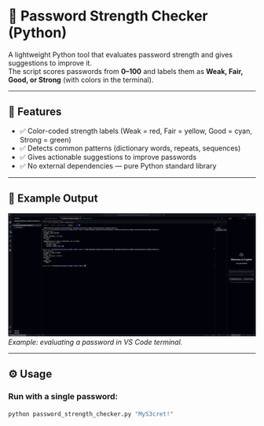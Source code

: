# 🔑 Password Strength Checker (Python)

A lightweight Python tool that evaluates password strength and gives suggestions to improve it.  
The script scores passwords from **0–100** and labels them as **Weak, Fair, Good, or Strong** (with colors in the terminal).

---

## 🚀 Features
- ✅ Color-coded strength labels (Weak = red, Fair = yellow, Good = cyan, Strong = green)  
- ✅ Detects common patterns (dictionary words, repeats, sequences)  
- ✅ Gives actionable suggestions to improve passwords  
- ✅ No external dependencies — pure Python standard library  

---

## 📸 Example Output
![Password Checker in Action](./screenshot.png)  
*Example: evaluating a password in VS Code terminal.*

---

## ⚙️ Usage

### Run with a single password:
```bash
python password_strength_checker.py "MyS3cret!"
